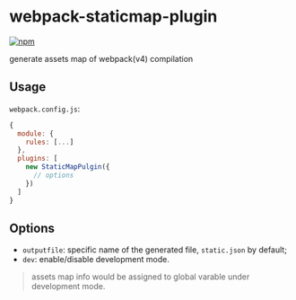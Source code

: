 # webpack-staticmap-plugin
[![npm](https://img.shields.io/npm/v/webpack-staticmap-plugin.svg?style=plastic)](https://www.npmjs.com/package/webpack-staticmap-plugin)

generate assets map of webpack(v4) compilation

## Usage
`webpack.config.js`:
```javascript
{
  module: {
    rules: [...]
  },
  plugins: [
    new StaticMapPulgin({
      // options
    })
  ]
}
```

## Options
- `outputfile`: specific name of the generated file, `static.json` by default;
- `dev`: enable/disable development mode.

> assets map info would be assigned to global varable under development mode.